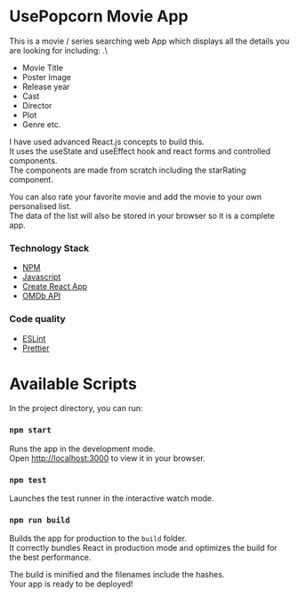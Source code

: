 # UsePopcorn Movie App

This is a movie / series searching web App which displays all the details you are looking for including: .\

-  Movie Title
-  Poster Image
-  Release year
-  Cast
-  Director
-  Plot
-  Genre etc.

I have used advanced React.js concepts to build this.\
It uses the useState and useEffect hook and react forms and controlled components.\
The components are made from scratch including the starRating component.

You can also rate your favorite movie and add the movie to your own personalised list.\
The data of the list will also be stored in your browser so it is a complete app.

### Technology Stack
- [NPM](https://www.npmjs.com/)
- [Javascript](https://developer.mozilla.org/en-US/docs/Learn/JavaScript)
- [Create React App](https://create-react-app.dev/)
- [OMDb API](https://www.omdbapi.com/)

### Code quality
- [ESLint](https://eslint.org/)
- [Prettier](https://prettier.io/)


# Available Scripts

In the project directory, you can run:

### `npm start`

Runs the app in the development mode.\
Open [http://localhost:3000](http://localhost:3000) to view it in your browser.

### `npm test`

Launches the test runner in the interactive watch mode.

### `npm run build`

Builds the app for production to the `build` folder.\
It correctly bundles React in production mode and optimizes the build for the best performance.

The build is minified and the filenames include the hashes.\
Your app is ready to be deployed!

